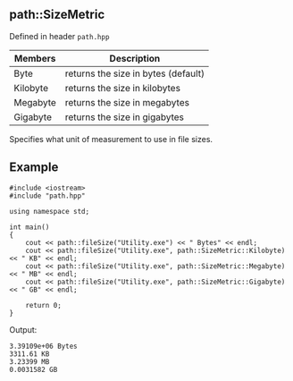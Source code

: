 ## path::SizeMetric
Defined in header `path.hpp`

| Members | Description |
| --- | --- |
| Byte | returns the size in bytes (default) |
| Kilobyte | returns the size in kilobytes |
| Megabyte | returns the size in megabytes |
| Gigabyte | returns the size in gigabytes |

Specifies what unit of measurement to use in file sizes.

## Example 
```
#include <iostream>
#include "path.hpp"

using namespace std;

int main()
{
    cout << path::fileSize("Utility.exe") << " Bytes" << endl;
    cout << path::fileSize("Utility.exe", path::SizeMetric::Kilobyte) << " KB" << endl;
    cout << path::fileSize("Utility.exe", path::SizeMetric::Megabyte) << " MB" << endl;
    cout << path::fileSize("Utility.exe", path::SizeMetric::Gigabyte) << " GB" << endl;

    return 0;
}
```
Output:
```
3.39109e+06 Bytes
3311.61 KB
3.23399 MB
0.0031582 GB
```